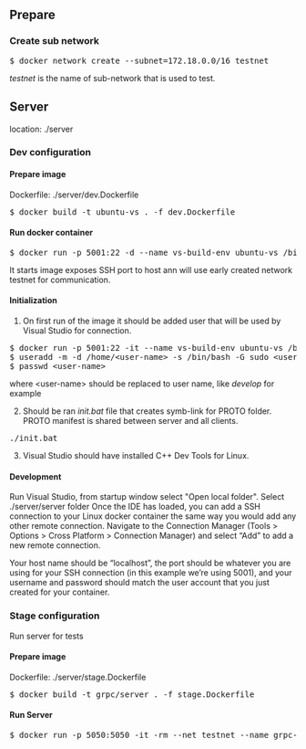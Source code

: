 ## Prepare
### Create sub network
<pre>$ docker network create --subnet=172.18.0.0/16 testnet</pre>
_testnet_ is the name of sub-network that is used to test.

## Server
location: ./server

### Dev configuration

#### Prepare image
Dockerfile: ./server/dev.Dockerfile
<pre>$ docker build -t ubuntu-vs . -f dev.Dockerfile</pre>

#### Run docker container
<pre>$ docker run -p 5001:22 -d --name vs-build-env ubuntu-vs /bin/bash</pre>
It starts image exposes SSH port to host ann will use early created network testnet for communication.

#### Initialization
1) On first run of the image it should be added user that will be used by Visual Studio for connection.
<pre>
$ docker run -p 5001:22 -it --name vs-build-env ubuntu-vs /bin/bash
$ useradd -m -d /home/&lt;user-name&gt; -s /bin/bash -G sudo &lt;user-name&gt;
$ passwd &lt;user-name&gt;
</pre>
where &lt;user-name&gt; should be replaced to user name, like _develop_ for example

2) Should be ran _init.bat_ file that creates symb-link for PROTO folder. PROTO manifest is shared between server and all clients.
<pre>
./init.bat
</pre>

3) Visual Studio should have installed C++ Dev Tools for Linux.

#### Development
Run Visual Studio, from startup window select "Open local folder".
Select ./server/server folder
Once the IDE has loaded, you can add a SSH connection to your Linux docker container the same way you would add any other remote connection. Navigate to the Connection Manager (Tools > Options > Cross Platform > Connection Manager) and select “Add” to add a new remote connection.

Your host name should be “localhost”, the port should be whatever you are using for your SSH connection (in this example we’re using 5001), and your username and password should match the user account that you just created for your container.


### Stage configuration
Run server for tests

#### Prepare image
Dockerfile: ./server/stage.Dockerfile
<pre>$ docker build -t grpc/server . -f stage.Dockerfile</pre>

#### Run Server
<pre>$ docker run -p 5050:5050 -it -rm --net testnet --name grpc-server grpc/server</pre>